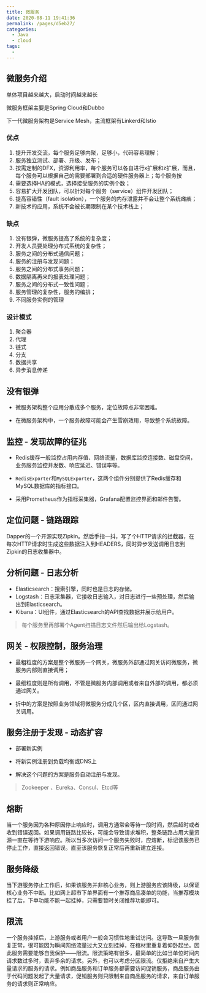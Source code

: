 ```yaml
---
title: 微服务
date: 2020-08-11 19:41:36
permalink: /pages/d5eb27/
categories: 
  - Java
  - cloud
tags: 
  - 
---
```

## 微服务介绍

单体项目越来越大，启动时间越来越长

微服务框架主要是Spring Cloud和Dubbo

下一代微服务架构是Service Mesh，主流框架有Linkerd和Istio

### 优点

1. 提升开发交流，每个服务足够内聚，足够小，代码容易理解；
2. 服务独立测试、部署、升级、发布；
3. 按需定制的DFX，资源利用率，每个服务可以各自进行x扩展和z扩展，而且，每个服务可以根据自己的需要部署到合适的硬件服务器上；每个服务按
4. 需要选择HA的模式，选择接受服务的实例个数；
5. 容易扩大开发团队，可以针对每个服务（service）组件开发团队；
6. 提高容错性（fault isolation），一个服务的内存泄露并不会让整个系统瘫痪；
7. 新技术的应用，系统不会被长期限制在某个技术栈上；

### 缺点

1. 没有银弹，微服务提高了系统的复杂度；
2. 开发人员要处理分布式系统的复杂性；
3. 服务之间的分布式通信问题；
4. 服务的注册与发现问题；
5. 服务之间的分布式事务问题；
6. 数据隔离再来的报表处理问题；
7. 服务之间的分布式一致性问题；
8. 服务管理的复杂性，服务的编排；
9. 不同服务实例的管理

### 设计模式

1. 聚合器
2. 代理
3. 链式
4. 分支
5. 数据共享
6. 异步消息传递

## **没有银弹**

- 微服务架构整个应用分散成多个服务，定位故障点非常困难。

- 在微服务架构中，一个服务故障可能会产生雪崩效用，导致整个系统故障。

## **监控 - 发现故障的征兆**

- Redis缓存一般监控占用内存值、网络流量，数据库监控连接数、磁盘空间，业务服务监控并发数、响应延迟、错误率等。

- `RedisExporter`和`MySQLExporter`，这两个组件分别提供了Redis缓存和MySQL数据库的指标接口。

- 采用Prometheus作为指标采集器，Grafana配置监控界面和邮件告警。

## **定位问题 - 链路跟踪**

Dapper的一个开源实现Zipkin。然后手指一抖，写了个HTTP请求的拦截器，在每次HTTP请求时生成这些数据注入到HEADERS，同时异步发送调用日志到Zipkin的日志收集器中。

## **分析问题 - 日志分析**

- Elasticsearch：搜索引擎，同时也是日志的存储。
- Logstash：日志采集器，它接收日志输入，对日志进行一些预处理，然后输出到Elasticsearch。
- Kibana：UI组件，通过Elasticsearch的API查找数据并展示给用户。



> 每个服务里再部署个Agent扫描日志文件然后输出给Logstash。



## **网关 - 权限控制，服务治理**

- 最粗粒度的方案是整个微服务一个网关，微服务外部通过网关访问微服务，微服务内部则直接调用；

- 最细粒度则是所有调用，不管是微服务内部调用或者来自外部的调用，都必须通过网关。
- 折中的方案是按照业务领域将微服务分成几个区，区内直接调用，区间通过网关调用。

## **服务注册于发现 - 动态扩容**

- 部署新实例

- 将新实例注册到负载均衡或DNS上

- 解决这个问题的方案是服务自动注册与发现。

> Zookeeper 、Eureka、Consul、Etcd等



## 熔断

当一个服务因为各种原因停止响应时，调用方通常会等待一段时间，然后超时或者收到错误返回。如果调用链路比较长，可能会导致请求堆积，整条链路占用大量资源一直在等待下游响应。所以当多次访问一个服务失败时，应熔断，标记该服务已停止工作，直接返回错误。直至该服务恢复正常后再重新建立连接。



## 服务降级

当下游服务停止工作后，如果该服务并非核心业务，则上游服务应该降级，以保证核心业务不中断。比如网上超市下单界面有一个推荐商品凑单的功能，当推荐模块挂了后，下单功能不能一起挂掉，只需要暂时关闭推荐功能即可。

## 限流

一个服务挂掉后，上游服务或者用户一般会习惯性地重试访问。这导致一旦服务恢复正常，很可能因为瞬间网络流量过大又立刻挂掉，在棺材里重复着仰卧起坐。因此服务需要能够自我保护——限流。限流策略有很多，最简单的比如当单位时间内请求数过多时，丢弃多余的请求。另外，也可以考虑分区限流。仅拒绝来自产生大量请求的服务的请求。例如商品服务和订单服务都需要访问促销服务，商品服务由于代码问题发起了大量请求，促销服务则只限制来自商品服务的请求，来自订单服务的请求则正常响应。







